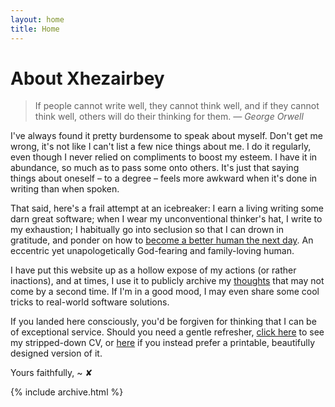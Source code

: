 ```yaml
---
layout: home
title: Home
---
```


# About Xhezairbey

> If people cannot write well, they cannot think well, and if they cannot think well, others will do their thinking for them.
<cite>— George Orwell</cite>

I've always found it pretty burdensome to speak about myself. Don't get me wrong, it's not like I can't list a few nice things about me. I do it regularly, even though I never relied on compliments to boost my esteem. I have it in abundance, so much as to pass some onto others. It's just that saying things about oneself – to a degree – feels more awkward when it's done in writing than when spoken.

That said, here's a frail attempt at an icebreaker: I earn a living writing some darn great software; when I wear my unconventional thinker's hat, I write to my exhaustion; I habitually go into seclusion so that I can drown in gratitude, and ponder on how to [become a better human the next day](https://mamiresedje.com). An eccentric yet unapologetically God-fearing and family-loving human.

I have put this website up as a hollow expose of my actions (or rather inactions), and at times, I use it to publicly archive my [thoughts](posts) that may not come by a second time. If I'm in a good mood, I may even share some cool tricks to real-world software solutions.

If you landed here consciously, you'd be forgiven for thinking that I can be of exceptional service. Should you need a gentle refresher, [click here](cv) to see my stripped-down CV, or [here](assets/files/cv.pdf) if you instead prefer a printable, beautifully designed version of it.

Yours faithfully,
~ ✘

{% include archive.html %}
